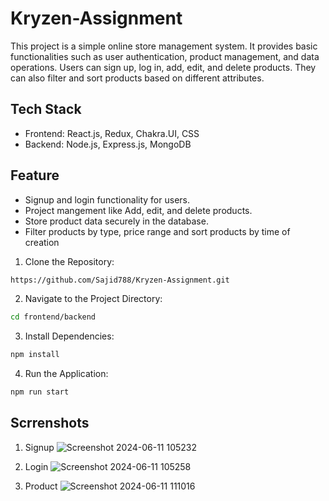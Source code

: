# Kryzen-Assignment

This project is a simple online store management system. It provides basic functionalities such as user authentication, product management, and data operations. Users can sign up, log in, add, edit, and delete products. They can also filter and sort products based on different attributes.

## Tech Stack
- Frontend: React.js, Redux, Chakra.UI, CSS
- Backend: Node.js, Express.js, MongoDB

## Feature
- Signup and login functionality for users.
- Project mangement like Add, edit, and delete products.
- Store product data securely in the database.
- Filter products by type, price range and sort products by time of creation

1. Clone the Repository:

```bash
https://github.com/Sajid788/Kryzen-Assignment.git
```

2. Navigate to the Project Directory:

```bash
cd frontend/backend
```

3. Install Dependencies:

```bash
npm install
```

4. Run the Application:

```bash
npm run start
```
## Scrrenshots

1. Signup
 ![Screenshot 2024-06-11 105232](https://github.com/Sajid788/Kryzen-Assignment/assets/129252454/0f3c89ec-0737-41ad-a464-20ef481913b7)

2. Login
 ![Screenshot 2024-06-11 105258](https://github.com/Sajid788/Kryzen-Assignment/assets/129252454/7969ea47-6517-49ea-aa9b-f25aa0f9b31e)

3. Product
![Screenshot 2024-06-11 111016](https://github.com/Sajid788/Kryzen-Assignment/assets/129252454/73891b24-803b-4e08-8a77-832f60691db6)


